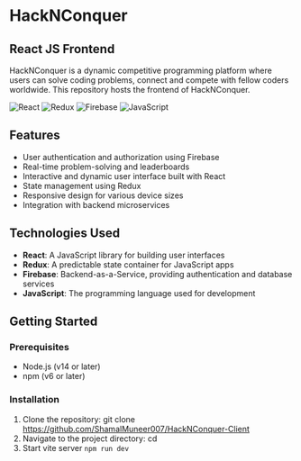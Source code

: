 # HackNConquer
## React JS Frontend

HackNConquer is a dynamic competitive programming platform where users can solve coding problems, connect and compete with fellow coders worldwide. This repository hosts the frontend of HackNConquer.

![React](https://img.shields.io/badge/React-20232A?style=for-the-badge&logo=react&logoColor=61DAFB)
![Redux](https://img.shields.io/badge/Redux-764ABC?style=for-the-badge&logo=redux&logoColor=white)
![Firebase](https://img.shields.io/badge/Firebase-FFCA28?style=for-the-badge&logo=firebase&logoColor=white)
![JavaScript](https://img.shields.io/badge/JavaScript-F7DF1E?style=for-the-badge&logo=javascript&logoColor=black)

## Features

- User authentication and authorization using Firebase
- Real-time problem-solving and leaderboards
- Interactive and dynamic user interface built with React
- State management using Redux
- Responsive design for various device sizes
- Integration with backend microservices

## Technologies Used

- **React**: A JavaScript library for building user interfaces
- **Redux**: A predictable state container for JavaScript apps
- **Firebase**: Backend-as-a-Service, providing authentication and database services
- **JavaScript**: The programming language used for development

## Getting Started

### Prerequisites

- Node.js (v14 or later)
- npm (v6 or later)
### Installation
1. Clone the repository: git clone https://github.com/ShamalMuneer007/HackNConquer-Client
2. Navigate to the project directory: cd <project-directory>
3. Start vite server `npm run dev`
